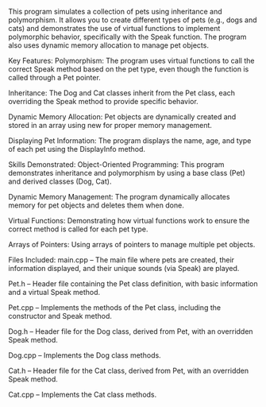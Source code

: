 This program simulates a collection of pets using inheritance and polymorphism. It allows you to create different types of pets (e.g., dogs and cats) and demonstrates the use of virtual functions to implement polymorphic behavior, specifically with the Speak function. The program also uses dynamic memory allocation to manage pet objects.

Key Features:
Polymorphism: The program uses virtual functions to call the correct Speak method based on the pet type, even though the function is called through a Pet pointer.

Inheritance: The Dog and Cat classes inherit from the Pet class, each overriding the Speak method to provide specific behavior.

Dynamic Memory Allocation: Pet objects are dynamically created and stored in an array using new for proper memory management.

Displaying Pet Information: The program displays the name, age, and type of each pet using the DisplayInfo method.

Skills Demonstrated:
Object-Oriented Programming: This program demonstrates inheritance and polymorphism by using a base class (Pet) and derived classes (Dog, Cat).

Dynamic Memory Management: The program dynamically allocates memory for pet objects and deletes them when done.

Virtual Functions: Demonstrating how virtual functions work to ensure the correct method is called for each pet type.

Arrays of Pointers: Using arrays of pointers to manage multiple pet objects.

Files Included:
main.cpp – The main file where pets are created, their information displayed, and their unique sounds (via Speak) are played.

Pet.h – Header file containing the Pet class definition, with basic information and a virtual Speak method.

Pet.cpp – Implements the methods of the Pet class, including the constructor and Speak method.

Dog.h – Header file for the Dog class, derived from Pet, with an overridden Speak method.

Dog.cpp – Implements the Dog class methods.

Cat.h – Header file for the Cat class, derived from Pet, with an overridden Speak method.

Cat.cpp – Implements the Cat class methods.


